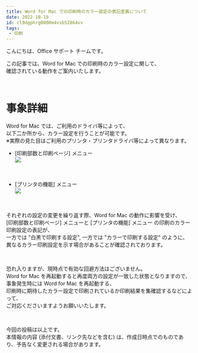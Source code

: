 ```yaml
---
title: Word for Mac での印刷時のカラー設定の表記差異について
date: 2022-10-19
id: cl9dgphrg0000m4vsb52864vv
tags:
 - 印刷
---
```


こんにちは、Office サポート チームです。

この記事では、Word for Mac での印刷時のカラー設定に関して、  
確認されている動作をご案内いたします。

<br />

# 事象詳細
Word for Mac では、ご利用のドライバ等によって、  
以下二か所から、カラー設定を行うことが可能です。  
※実際の見た目はご利用のプリンタ・プリンタドライバ等によって異なります。

- [印刷部数と印刷ページ] メニュー  
![](印刷部数と印刷ページ.png)

<br>

- [プリンタの機能] メニュー  
![](プリンタの機能.png)

<br>

それぞれの設定の変更を繰り返す際、Word for Mac の動作に影響を受け、  
[印刷部数と印刷ページ] メニューと [プリンタの機能] メニュー の印刷のカラー印刷設定の表記が、  
一方では "白黒で印刷する設定", 一方では "カラーで印刷する設定" のように、  
異なるカラー印刷設定を示す場合があることが確認されております。  

<br>

恐れ入りますが、現時点で有効な回避方法はございません。  
Word for Mac を再起動すると再度両方の設定が一致した状態となりますので、  
事象発生時には Word for Mac を再起動する、  
印刷時に期待したカラー設定で印刷されているか印刷結果を集確認するなどによって、  
ご対応くださいますようお願いいたします。  

<br>


今回の投稿は以上です。  
本情報の内容 (添付文書、リンク先などを含む) は、作成日時点でのものであり、予告なく変更される場合があります。